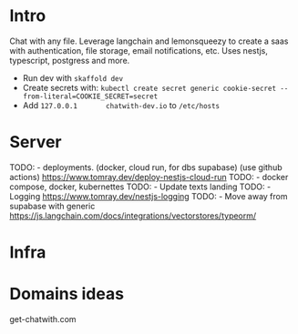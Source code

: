 
# Intro

Chat with any file. Leverage langchain and lemonsqueezy to create a saas with authentication, file storage, email notifications, etc. Uses nestjs, typescript, postgress and more.

- Run dev with `skaffold dev`
- Create secrets with: `kubectl create secret generic cookie-secret --from-literal=COOKIE_SECRET=secret`
- Add `127.0.0.1       chatwith-dev.io` to `/etc/hosts`

# Server

TODO: - deployments. (docker, cloud run, for dbs supabase) (use github actions) https://www.tomray.dev/deploy-nestjs-cloud-run
TODO: - docker compose, docker, kubernettes
TODO: - Update texts landing
TODO: - Logging https://www.tomray.dev/nestjs-logging
TODO: - Move away from supabase with generic https://js.langchain.com/docs/integrations/vectorstores/typeorm/


# Infra



# Domains ideas

get-chatwith.com

